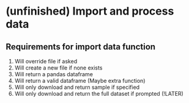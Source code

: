 # (unfinished) Import and process data

## Requirements for import data function
1. Will override file if asked
2. Will create a new file if none exists
3. Will return a pandas dataframe
4. Will return a valid dataframe (Maybe extra function)
5. Will only download and return sample if specified
6. Will only download and return the full dataset if prompted (!LATER)